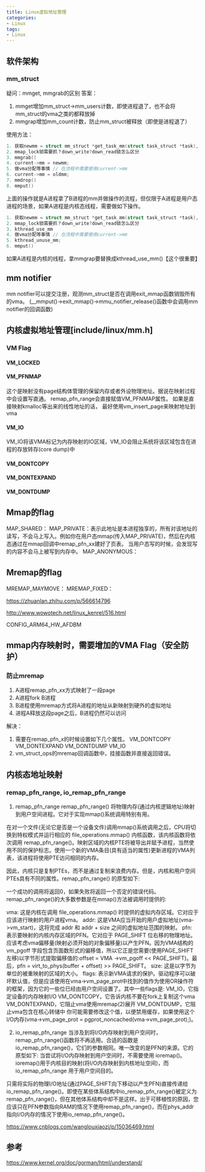 ```yaml
---
title: Linux虚拟地址管理
categories: 
- Linux
tags:
- Linux
---
```


## 软件架构
### mm_struct
疑问：mmget, mmgrab的区别
答案：
1. mmget增加mm_struct->mm_users计数，即使进程退了，也不会将mm_struct的vma之类的都释放掉
2. mmgrap增加mm_count计数，防止mm_struct被释放（即使是进程退了）

使用方法：
```c
1. 获取newmm = struct mm_struct *get_task_mm(struct task_struct *task), oldmm = current->mm // get_task_mm就是调用mmget，里边用了task_lock锁
2. mmap_lock锁需要抓？down_write?down_read锁怎么区分  
3. mmgrab()
4. current->mm = newmm;
5. 做vma分配等事情 // 在流程中需要使用current->mm
6. current->mm = oldmm;
7. mmdrop()
8. mmput()
```
上面的操作就是A进程拿了B进程的mm并做操作的流程，但仅限于A进程是用户态进程的场景，如果A进程是内核态线程，需要做如下操作。

```c
1. 获取newmm = struct mm_struct *get_task_mm(struct task_struct *task), oldmm = current->mm // get_task_mm就是调用mmget，里边用了task_lock锁
2. mmap_lock锁需要抓？down_write?down_read锁怎么区分  
3. kthread_use_mm
4. 做vma分配等事情 // 在流程中需要使用current->mm
5. kthread_unuse_mm;
6. mmput()
```
如果A进程是内核的线程，拿mmgrap要替换成kthread_use_mm()【这个很重要】

## mm notifier
mm notifier可以提交注册，观测mm_struct是否在调用exit_mmap函数销毁所有的vma。
(__mmput()->exit_mmap()->mmu_notifier_release()函数中会调用mm notifier的回调函数)

## 内核虚拟地址管理[include/linux/mm.h]

### VM Flag
#### VM_LOCKED

#### VM_PFNMAP
这个是映射没有page结构体管理的保留内存或者外设物理地址。据说在映射过程中会设置写直通。
remap_pfn_range会直接赋值VM_PFNMAP属性。
如果是直接映射kmalloc等出来的线性地址的话，
最好使用vm_insert_page来映射地址到vma

#### VM_IO
VM_IO将该VMA标记为内存映射的IO区域，VM_IO会阻止系统将该区域包含在进程的存放转存(core dump)中

#### VM_DONTCOPY
#### VM_DONTEXPAND
#### VM_DONTDUMP

## Mmap的flag
MAP_SHARED：
MAP_PRIVATE：表示此地址是本进程独享的，所有对该地址的读写，不会马上写入。例如你在用户态mmap(传入MAP_PRIVATE)，然后在内核态通过在mmap回调中remap_pfn_xx建好了页表。
当用户态写的时候，会发现写的内容不会马上被写到内存中。
MAP_ANONYMOUS：

## Mremap的flag
MREMAP_MAYMOVE：
MREMAP_FIXED：


https://zhuanlan.zhihu.com/p/566614796

http://www.wowotech.net/linux_kenrel/516.html

CONFIG_ARM64_HW_AFDBM



## mmap内存映射时，需要增加的VMA Flag（安全防护）
### 防止mremap
1. A进程remap_pfn_xx方式映射了一段page
2. A进程fork B进程
3. B进程使用mremap方式将A进程的地址从新映射到硬外的虚拟地址
4. 进程A释放这段page之后，B进程仍然可以访问

解决：
1. 需要在remap_pfn_x的时候设置如下几个属性。
VM_DONTCOPY
VM_DONTEXPAND
VM_DONTDUMP
VM_IO
2. vm_struct_ops的mremap回调函数中，挂接函数并直接返回错误。

## 内核态地址映射

### remap_pfn_range, io_remap_pfn_range
1. remap_pfn_range
remap_pfn_range() 将物理内存(通过内核逻辑地址)映射到用户空间进程。它对于实现mmap()系统调用特别有用。

在对一个文件(无论它是否是一个设备文件)调用mmap()系统调用之后，CPU将切换到特权模式并运行相应的 file_operations.mmap() 内核函数，该内核函数将依次调用 remap_pfn_range()。映射区域的内核PTE将被导出并赋予进程，当然使用不同的保护标志。使用一个新的VMA条目(具有适当的属性)更新进程的VMA列表，该进程将使用PTE访问相同的内存。

因此，内核只是复制PTEs，而不是通过复制来浪费内存。但是，内核和用户空间PTEs具有不同的属性。remap_pfn_range() 的原型如下:

一个成功的调用将返回0，如果失败将返回一个否定的错误代码。remap_pfn_range()的大多数参数是在mmap()方法被调用时提供的:

vma: 这是内核在调用 file_operations.mmap() 时提供的虚拟内存区域。它对应于应该进行映射的用户进程vma。
addr: 这是VMA应当开始的用户虚拟地址(vma->vm_start)，这将完成 addr 和 addr + size 之间的虚拟地址范围的映射。
pfn: 表示要映射的内核内存区域的PFN。它对应于 PAGE_SHIFT 位右移的物理地址。应该考虑vma偏移量(映射必须开始的对象偏移量)以产生PFN。因为VMA结构的 vm_pgoff 字段包含页面数形式的偏移值，所以它正是您需要(使用PAGE_SHIFT左移)以字节形式提取偏移值的:offset = VMA ->vm_pgoff << PAGE_SHIFT)。最后，pfn = virt_to_phys(buffer + offset) >> PAGE_SHIFT。
size: 这是以字节为单位的被重映射的区域的大小。
flags: 表示新VMA请求的保护。驱动程序可以破坏默认值，但是应该使用在vma->vm_page_prot中找到的值作为使用OR操作符的框架，因为它的一些位已经由用户空间设置了。其中一些flags是:
VM_IO，它指定设备的内存映射I/O
VM_DONTCOPY，它告诉内核不要在fork上复制这个vma
VM_DONTEXPAND，它阻止vma使用mremap(2)展开
VM_DONTDUMP，它阻止vma包含在核心转储中
你可能需要修改这个值，以便禁用缓存，如果使用这个I/O内存(vma->vm_page_prot = pgprot_noncached(vma->vm_page_prot);)。

2. io_remap_pfn_range
当涉及到将I/O内存映射到用户空间时，remap_pfn_range()函数将不再适用。合适的函数是 io_remap_pfn_range()，它们的参数相同。唯一改变的是PFN的来源。它的原型如下:
当尝试将I/O内存映射到用户空间时，不需要使用 ioremap()。ioremap()用于内核目的映射(将I/O内存映射到内核地址空间)，而 io_remap_pfn_range 用于用户空间目的。

只需将实际的物理I/O地址(通过PAGE_SHIFT向下移动以产生PFN)直接传递给io_remap_pfn_range()。即使在某些体系结构中io_remap_pfn_range()被定义为remap_pfn_range()，但在其他体系结构中却不是这样。出于可移植性的原因，您应该只在PFN参数指向RAM的情况下使用remap_pfn_range()，而在phys_addr指向I/O内存的情况下使用io_remap_pfn_range()。

https://www.cnblogs.com/wanglouxiaozi/p/15036469.html

## 参考
https://www.kernel.org/doc/gorman/html/understand/
